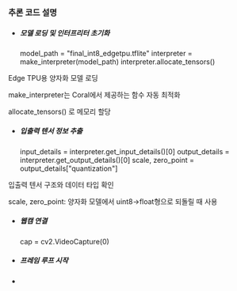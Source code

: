 ### 추론 코드 설명
 - ##### 모델 로딩 및 인터프리터 초기화

    model_path = "final_int8_edgetpu.tflite"
    interpreter = make_interpreter(model_path)
    interpreter.allocate_tensors()
   
Edge TPU용 양자화 모델 로딩

make_interpreter는 Coral에서 제공하는 함수 자동 최적화

allocate_tensors() 로 메모리 할당

 - ##### 입출력 텐서 정보 추출

    input_details = interpreter.get_input_details()[0]
    output_details = interpreter.get_output_details()[0]
    scale, zero_point = output_details["quantization"]

입출력 텐서 구조와 데이터 타입 확인

scale, zero_point: 양자화 모델에서 uint8->float형으로 되돌릴 때 사용

 - ##### 웹캠 연결

    cap = cv2.VideoCapture(0)

 - ##### 프레임 루프 시작
 - 
